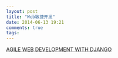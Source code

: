 ```yaml
---
layout: post
title: "Web敏捷开发"
date: 2014-06-13 19:21
comments: true
tags: 
---
```


[AGILE WEB DEVELOPMENT WITH DJANGO](/slide/agile-web-development.html)
